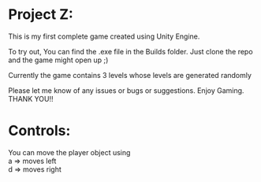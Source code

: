 # Project Z:

This is my first complete game created using Unity Engine.<br/>

To try out, You can find the .exe file in the Builds folder. Just clone the repo and the game might open up ;)<br/>

Currently the game contains 3 levels whose levels are generated randomly<br/>

Please let me know of any issues or bugs or suggestions. Enjoy Gaming. THANK YOU!!

# Controls:

You can move the player object using<br/>
a => moves left<br/>
d => moves right